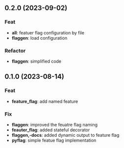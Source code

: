## 0.2.0 (2023-09-02)

### Feat

- **all**: featuer flag configuration by file
- **flaggen**: load configuration

### Refactor

- **flaggen**: simplified code

## 0.1.0 (2023-08-14)

### Feat

- **feature_flag**: add named feature

### Fix

- **flaggen**: improved the feuatre flag naming
- **feauter_flag**: added stateful decorator
- **flaggen,-docs**: added dynamic output to feature flag
- **pyflag**: simple featue flag implementation
